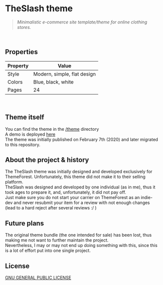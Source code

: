 # TheSlash theme

> *Minimalistic e-commerce site template/theme for online clothing stores.*
</br>
  
## Properties
  
| Property | Value                       |
| -------- | --------------------------- |
| Style    | Modern, simple, flat design |
| Colors   | Blue, black, white          |
| Pages    | 24                          |
</br>


## Theme itself

You can find the theme in the [/theme](https://github.com/rolandsfr/theslash-theme/tree/main/theme) directory  
A demo is deployed [here](https://theslash.netlify.app/)  
The theme was initially published on February 7th (2020) and later migrated to this repository.
</br>

  
## About the project & history
  
The TheSlash theme was initially designed and developed exclusively for ThemeForest. Unfortunately, this theme did not make it to their selling platform.  
TheSlash was designed and developed by one individual (as in me), thus it took ages to prepare it, and, unfortunately, it did not pay off.  
Just make sure you do not start your carrier on ThemeForest as an indie-dev and never resubmit your item for a review with not enough changes (lead to a hard reject after several reviews :/ )
</br>

  
## Future plans

The original theme bundle (the one intended for sale) has been lost, thus making me not want to further maintain the project.  
Nevertheless, I may or may not end up doing something with this, since this is a lot of effort put into one single project.
</br>

  
## License
  
[GNU GENERAL PUBLIC LICENSE](https://www.gnu.org/licenses/gpl-3.0.en.html)
